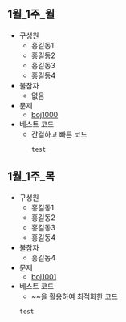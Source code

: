 ## 1월_1주_월

- 구성원
  - 홍길동1
  - 홍길동2
  - 홍길동3
  - 홍길동4
- 불참자
  - 없음
- 문제
  - [boj1000](https://www.acmicpc.net/problem/1000)
- 베스트 코드
  - 간결하고 빠른 코드
    ```java
    test
    ```

## 1월_1주_목

- 구성원
    - 홍길동1
    - 홍길동2
    - 홍길동3
    - 홍길동4
- 불참자
    - 홍길동4
- 문제
    - [boj1001](https://www.acmicpc.net/problem/1001)
- 베스트 코드
    - ~~을 활용하여 최적화한 코드
    ```java
    test
    ```